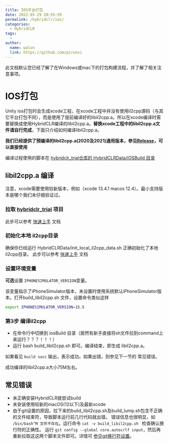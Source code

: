 ```yaml
---
title: IOS平台打包
date: 2022-05-29 20:55:59
permalink: /hybridclr/ios/
categories:
  - HybridCLR
tags:
  - 
author: 
  name: walon
  link: https://github.com/pirunxi
---
```


此文档默认您已经了解了在Windows或mac下的打包构建流程，并了解了相关注意事项。

# IOS打包


Unity ios打包时会生成xcode工程，在xcode工程中并没有使用il2cpp源码（与其它平台打包不同），而是使用了提前编译好的libil2cpp.a。所以在xcode编译时需要替换成使用HybridCLR编译的libil2cpp.a。**替换xcode工程中的libil2cpp.a文件请自行完成**，下面只介绍如何编译libil2cpp.a。

**我们已经提供了预编译的libil2cpp.a(2020及2021)通用版本，参见[Release](https://github.com/focus-creative-games/hybridclr/releases)，可以直接使用**

编译过程使用的脚本在 [hybridclr_trial仓库的 HybridCLRData/iOSBuild 目录](https://github.com/focus-creative-games/hybridclr_trial/tree/main/HybridCLRData/iOSBuild)

## libil2cpp.a 编译


注意，xcode需要使用较新版本，例如（xcode 13.4.1 macos 12.4）。最小支持版本是哪个我们未仔细验证过。

### 拉取 [hybridclr_trial](https://github.com/focus-creative-games/hybridclr_trial) 项目

此步可以参考 [快速上手](/hybridclr/start_up/) 文档

### 初始化本地 il2cpp目录

确保你已经运行 HybridCLRData/init_local_il2cpp_data.sh 正确初始化了本地il2cpp目录。 此步可以参考 [快速上手](/hybridclr/start_up/) 文档


### 设置环境变量

**可选**设置 `IPHONESIMULATOR_VERSION`变量。

该变量指示了iPhoneSimulator版本，未设置时使用系统默认iPhoneSimulator版本。打开build_libil2cpp.sh 文件，设置命令类似这样

```bash
export IPHONESIMULATOR_VERSION=15.5
```


### 第3步 编译il2cpp

- 在命令行中切换到 iosBuild 目录（居然有新手直接将sh文件拉到command上来运行？？？！！！）
- 运行 bash build_libil2cpp.sh 即可。编译结束，即生成 libil2cpp.a。

如果看见 `build succ` 输出，表示成功。如果出错，则参见下一节的 常见错误。

成功编译的libil2cpp.a大小75M左右。

## 常见错误

- 未正确安装HybridCLR就尝试build
- 未安装使用较新的macOS(12以下)及最新xcode
- 由于git设置的原因，拉下来的build_libil2cpp.sh及build_lump.sh包含不正确的文件结束符，导致脚本运行前几行代码就出错。 错误信息也很明显，如 `/bin/bash^M 文件不存在`。运行命令 `cat -v build_libil2cpp.sh ` 检查确认换行符的正确性。 运行 `git config --global core.autocrlf input`，然后再重新拉取这这两个脚本文件即可。详情可 [参见git换行符设置](https://docs.github.com/cn/get-started/getting-started-with-git/configuring-git-to-handle-line-endings)。

